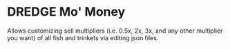 # DREDGE Mo' Money

Allows customizing sell multipliers (i.e. 0.5x, 2x, 3x, and any other multiplier you want) of all fish and trinkets via editing json files.
